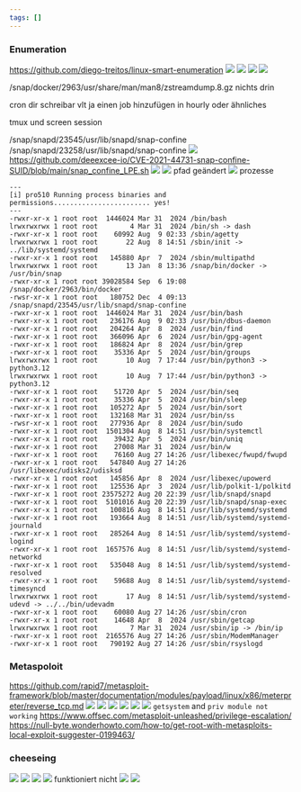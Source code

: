 ```yaml
---
tags: []
---
```

### Enumeration
https://github.com/diego-treitos/linux-smart-enumeration
![](https://i.imgur.com/F9zDkLn.png)
![](https://i.imgur.com/O633WLy.png)
![](https://i.imgur.com/5a7zB2e.png)
![](https://i.imgur.com/hsFafaf.png)

/snap/docker/2963/usr/share/man/man8/zstreamdump.8.gz
nichts drin

cron dir schreibar
vlt ja einen job hinzufügen in hourly oder ähnliches

tmux und screen session

/snap/snapd/23545/usr/lib/snapd/snap-confine
/snap/snapd/23258/usr/lib/snapd/snap-confine
![](https://i.imgur.com/yHloWk4.png)
https://github.com/deeexcee-io/CVE-2021-44731-snap-confine-SUID/blob/main/snap_confine_LPE.sh
![](https://i.imgur.com/DNnqfLF.png)
![](https://i.imgur.com/LavBRO0.png)
pfad geändert
![](https://i.imgur.com/3Cci0Ko.png)
prozesse
```
---
[i] pro510 Running process binaries and permissions........................ yes!
---
-rwxr-xr-x 1 root root  1446024 Mar 31  2024 /bin/bash
lrwxrwxrwx 1 root root        4 Mar 31  2024 /bin/sh -> dash
-rwxr-xr-x 1 root root    60992 Aug  9 02:33 /sbin/agetty
lrwxrwxrwx 1 root root       22 Aug  8 14:51 /sbin/init -> ../lib/systemd/systemd
-rwxr-xr-x 1 root root   145880 Apr  7  2024 /sbin/multipathd
lrwxrwxrwx 1 root root       13 Jan  8 13:36 /snap/bin/docker -> /usr/bin/snap
-rwxr-xr-x 1 root root 39028584 Sep  6 19:08 /snap/docker/2963/bin/docker
-rwsr-xr-x 1 root root   180752 Dec  4 09:13 /snap/snapd/23545/usr/lib/snapd/snap-confine
-rwxr-xr-x 1 root root  1446024 Mar 31  2024 /usr/bin/bash
-rwxr-xr-x 1 root root   236176 Aug  9 02:33 /usr/bin/dbus-daemon
-rwxr-xr-x 1 root root   204264 Apr  8  2024 /usr/bin/find
-rwxr-xr-x 1 root root   366096 Apr  6  2024 /usr/bin/gpg-agent
-rwxr-xr-x 1 root root   186824 Apr  8  2024 /usr/bin/grep
-rwxr-xr-x 1 root root    35336 Apr  5  2024 /usr/bin/groups
lrwxrwxrwx 1 root root       10 Aug  7 17:44 /usr/bin/python3 -> python3.12
lrwxrwxrwx 1 root root       10 Aug  7 17:44 /usr/bin/python3 -> python3.12
-rwxr-xr-x 1 root root    51720 Apr  5  2024 /usr/bin/seq
-rwxr-xr-x 1 root root    35336 Apr  5  2024 /usr/bin/sleep
-rwxr-xr-x 1 root root   105272 Apr  5  2024 /usr/bin/sort
-rwxr-xr-x 1 root root   132168 Mar 31  2024 /usr/bin/ss
-rwsr-xr-x 1 root root   277936 Apr  8  2024 /usr/bin/sudo
-rwxr-xr-x 1 root root  1501304 Aug  8 14:51 /usr/bin/systemctl
-rwxr-xr-x 1 root root    39432 Apr  5  2024 /usr/bin/uniq
-rwxr-xr-x 1 root root    27008 Mar 31  2024 /usr/bin/w
-rwxr-xr-x 1 root root    76160 Aug 27 14:26 /usr/libexec/fwupd/fwupd
-rwxr-xr-x 1 root root   547840 Aug 27 14:26 /usr/libexec/udisks2/udisksd
-rwxr-xr-x 1 root root   145856 Apr  8  2024 /usr/libexec/upowerd
-rwxr-xr-x 1 root root   125536 Apr  3  2024 /usr/lib/polkit-1/polkitd
-rwxr-xr-x 1 root root 23575272 Aug 20 22:39 /usr/lib/snapd/snapd
-rwxr-xr-x 1 root root  5101016 Aug 20 22:39 /usr/lib/snapd/snap-exec
-rwxr-xr-x 1 root root   100816 Aug  8 14:51 /usr/lib/systemd/systemd
-rwxr-xr-x 1 root root   193664 Aug  8 14:51 /usr/lib/systemd/systemd-journald
-rwxr-xr-x 1 root root   285264 Aug  8 14:51 /usr/lib/systemd/systemd-logind
-rwxr-xr-x 1 root root  1657576 Aug  8 14:51 /usr/lib/systemd/systemd-networkd
-rwxr-xr-x 1 root root   535048 Aug  8 14:51 /usr/lib/systemd/systemd-resolved
-rwxr-xr-x 1 root root    59688 Aug  8 14:51 /usr/lib/systemd/systemd-timesyncd
lrwxrwxrwx 1 root root       17 Aug  8 14:51 /usr/lib/systemd/systemd-udevd -> ../../bin/udevadm
-rwxr-xr-x 1 root root    60080 Aug 27 14:26 /usr/sbin/cron
-rwxr-xr-x 1 root root    14648 Apr  8  2024 /usr/sbin/getcap
lrwxrwxrwx 1 root root        7 Mar 31  2024 /usr/sbin/ip -> /bin/ip
-rwxr-xr-x 1 root root  2165576 Aug 27 14:26 /usr/sbin/ModemManager
-rwxr-xr-x 1 root root   790192 Aug 27 14:26 /usr/sbin/rsyslogd

```
### Metaspoloit
https://github.com/rapid7/metasploit-framework/blob/master/documentation/modules/payload/linux/x86/meterpreter/reverse_tcp.md
![](https://i.imgur.com/jrRxLCJ.png)
![](https://i.imgur.com/z4GH9gS.png)
![](https://i.imgur.com/u5IPzTU.png)
![](https://i.imgur.com/d7BFPLf.png)
![](https://i.imgur.com/ipbLZcs.png)
![](https://i.imgur.com/Ll0fpsq.png)
`getsystem` and `priv module not working`
https://www.offsec.com/metasploit-unleashed/privilege-escalation/
https://null-byte.wonderhowto.com/how-to/get-root-with-metasploits-local-exploit-suggester-0199463/
### cheeseing
![](https://i.imgur.com/KVm5tNE.png)
![](https://i.imgur.com/jjWq4SC.png)
![](https://i.imgur.com/uL97iZY.png)
![](https://i.imgur.com/OzNwuu7.png)
funktioniert nicht
![](https://i.imgur.com/YNCbylp.png)
![](https://i.imgur.com/25myDQU.png)
